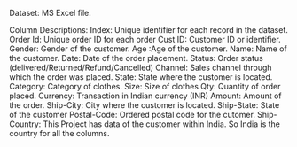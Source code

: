 Dataset: MS Excel file.

Column Descriptions:
Index: Unique identifier for each record in the dataset.
Order Id: Unique order ID for each order
Cust ID: Customer ID or identifier.
Gender: Gender of the customer.
Age  :Age of the customer.
Name: Name of the customer.
Date: Date of the order placement.
Status: Order status (delivered/Returned/Refund/Cancelled)
Channel: Sales channel through which the order was placed.
State: State where the customer is located.
Category: Category of clothes.
Size: Size of clothes
Qty: Quantity of order placed.
Currency: Transaction in Indian currency (INR)
Amount: Amount of the order.
Ship-City: City where the customer is located.
Ship-State: State of the customer
Postal-Code: Ordered postal code for the cutomer.
Ship-Country: This Project has data of the customer within India. So India is the country for all the columns.
